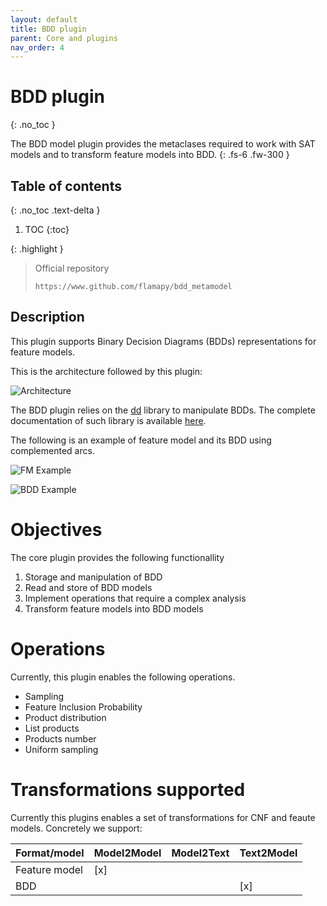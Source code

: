 ```yaml
---
layout: default
title: BDD plugin
parent: Core and plugins
nav_order: 4
---
```


# BDD plugin
{: .no_toc }


The BDD model plugin provides the metaclases required to work with 
SAT models and to transform feature models into BDD.
{: .fs-6 .fw-300 }

## Table of contents
{: .no_toc .text-delta }

1. TOC
{:toc}

{: .highlight }
> Official repository
>
> ```
> https://www.github.com/flamapy/bdd_metamodel
> ```

## Description
This plugin supports Binary Decision Diagrams (BDDs) representations for feature models.

This is the architecture followed by this plugin:

![Architecture](https://raw.githubusercontent.com/flamapy/bdd_metamodel/master/doc/bdd_plugin.png)

The BDD plugin relies on the [dd](https://github.com/tulip-control/dd) library to manipulate BDDs.
The complete documentation of such library is available [here](https://github.com/tulip-control/dd/blob/main/doc.md).

The following is an example of feature model and its BDD using complemented arcs.

![FM Example](https://raw.githubusercontent.com/flamapy/bdd_metamodel/master/doc/fm_example.png)

![BDD Example](https://raw.githubusercontent.com/flamapy/bdd_metamodel/master/doc/bdd_example.svg)


# Objectives

The core plugin provides the following functionallity

1. Storage and manipulation of BDD
2. Read and store of BDD models
3. Implement operations that require a complex analysis
4. Transform feature models into BDD models

# Operations
Currently, this plugin enables the following operations. 

* Sampling
* Feature Inclusion Probability
* Product distribution
* List products
* Products number
* Uniform sampling

# Transformations supported
Currently this plugins enables a set of transformations for CNF and feaute models. Concretely we support:

|    Format/model   |  Model2Model | Model2Text  | Text2Model  |
| -----------       | ------------ | ----------- | ----------- |
| Feature model     | [x]          |             |             |
| BDD               |              |             |  [x]        |
